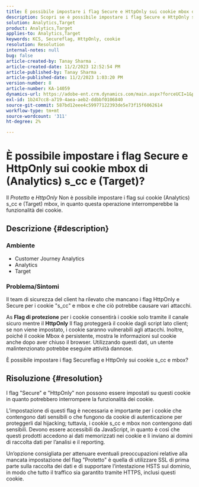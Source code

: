 ```yaml
---
title: È possibile impostare i flag Secure e HttpOnly sui cookie mbox di (Analytics) s_cc e (Target)?
description: Scopri se è possibile impostare i flag Secure e HttpOnly sui cookie mbox di (Analytics) s_cc e (Target).
solution: Analytics,Target
product: Analytics,Target
applies-to: Analytics,Target
keywords: KCS, Secureflag, HttpOnly, cookie
resolution: Resolution
internal-notes: null
bug: false
article-created-by: Tanay Sharma .
article-created-date: 11/2/2023 12:52:54 PM
article-published-by: Tanay Sharma .
article-published-date: 11/2/2023 1:03:20 PM
version-number: 8
article-number: KA-14059
dynamics-url: https://adobe-ent.crm.dynamics.com/main.aspx?forceUCI=1&pagetype=entityrecord&etn=knowledgearticle&id=51149bb8-7e79-ee11-8179-6045bd006704
exl-id: 1b247cc8-a719-4aea-aeb2-ddbbf0106840
source-git-commit: 587bd12eee4c59977122393de5e73f15f6062614
workflow-type: tm+mt
source-wordcount: '311'
ht-degree: 2%

---
```


# È possibile impostare i flag Secure e HttpOnly sui cookie mbox di (Analytics) s_cc e (Target)?


Il *Protetto* e *HttpOnly* Non è possibile impostare i flag sui cookie (Analytics) s_cc e (Target) mbox, in quanto questa operazione interromperebbe la funzionalità dei cookie.

## Descrizione {#description}


### Ambiente

- Customer Journey Analytics
- Analytics
- Target




### Problema/Sintomi



Il team di sicurezza del client ha rilevato che mancano i flag HttpOnly e Secure per i cookie &quot;s_cc&quot; e mbox e che ciò potrebbe causare vari attacchi.

As <b>Flag di protezione</b> per i cookie consentirà i cookie solo tramite il canale sicuro mentre il <b>HttpOnly</b> Il flag proteggerà il cookie dagli script lato client; se non viene impostato, i cookie saranno vulnerabili agli attacchi. Inoltre, poiché il cookie Mbox è persistente, mostra le informazioni sul cookie anche dopo aver chiuso il browser. Utilizzando questi dati, un utente malintenzionato potrebbe eseguire attività dannose.

È possibile impostare i flag Secureflag e HttpOnly sui cookie s_cc e mbox?


## Risoluzione {#resolution}


I flag &quot;Secure&quot; e &quot;HttpOnly&quot; non possono essere impostati su questi cookie in quanto potrebbero interrompere la funzionalità dei cookie.

L’impostazione di questi flag è necessaria e importante per i cookie che contengono dati sensibili o che fungono da cookie di autenticazione per proteggerli dal hijacking; tuttavia, i cookie s_cc e mbox non contengono dati sensibili. Devono essere accessibili da JavaScript, in quanto è così che questi prodotti accedono ai dati memorizzati nei cookie e li inviano ai domini di raccolta dati per l’analisi e il reporting.

Un’opzione consigliata per attenuare eventuali preoccupazioni relative alla mancata impostazione del flag &quot;Protetto&quot; è quella di utilizzare SSL di prima parte sulla raccolta dei dati e di supportare l’intestazione HSTS sul dominio, in modo che tutto il traffico sia garantito tramite HTTPS, inclusi questi cookie.
